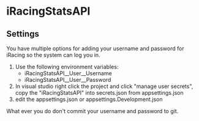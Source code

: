 # iRacingStatsAPI

## Settings
You have multiple options for adding your username and password for iRacing so the system can log you in.

 1. Use the following environment variables:
    - iRacingStatsAPI__User__Username
    - iRacingStatsAPI__User__Password
 1. In visual studio right click the project and click "manage user secrets", copy the "iRacingStatsAPI" into secrets.json from appsettings.json
 1. edit the appsettings.json or appsettings.Development.json

What ever you do don't commit your username and password to git.
